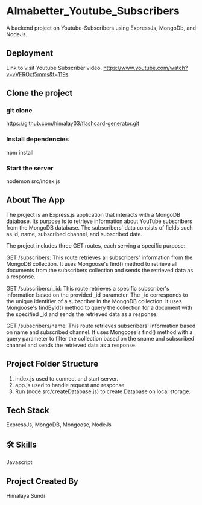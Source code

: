 # Almabetter_Youtube_Subscribers
A backend project on Youtube-Subscribers using ExpressJs, MongoDb, and NodeJs.

## Deployment
Link to visit Youtube Subscriber video.
https://www.youtube.com/watch?v=vVFROxt5mms&t=119s

## Clone the project
### git clone
https://github.com/himalay03/flashcard-generator.git

### Install dependencies
npm install

### Start the server
nodemon src/index.js

## About The App
The project is an Express.js application that interacts with a MongoDB database. Its purpose is to retrieve information about YouTube subscribers from the MongoDB database. The subscribers' data consists of fields such as id, name, subscribed channel, and subscribed date.

The project includes three GET routes, each serving a specific purpose:

GET /subscribers: This route retrieves all subscribers' information from the MongoDB collection. It uses Mongoose's find() method to retrieve all documents from the subscribers collection and sends the retrieved data as a response.

GET /subscribers/:_id: This route retrieves a specific subscriber's information based on the provided _id parameter. The _id corresponds to the unique identifier of a subscriber in the MongoDB collection. It uses Mongoose's findById() method to query the collection for a document with the specified _id and sends the retrieved data as a response.

GET /subscribers/name: This route retrieves subscribers' information based on name and subscribed channel. It uses Mongoose's find() method with a query parameter to filter the collection based on the sname and subscribed channel and sends the retrieved data as a response.

## Project Folder Structure
1. index.js used to connect and start server.
2. app.js used to handle request and response.
3. Run  (node src/createDatabase.js) to create Database on local storage.  

## Tech Stack
ExpressJs,
MongoDB,
Mongoose,
NodeJs

## 🛠 Skills
Javascript

## Project Created By
Himalaya Sundi
